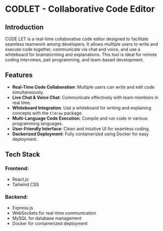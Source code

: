# CODLET - Collaborative Code Editor

## Introduction
CODE LET is a real-time collaborative code editor designed to facilitate seamless teamwork among developers. It allows multiple users to write and execute code together, communicate via chat and voice, and use a whiteboard for brainstorming and explanations. This tool is ideal for remote coding interviews, pair programming, and team-based development.

## Features
- **Real-Time Code Collaboration**: Multiple users can write and edit code simultaneously.
- **Live Chat & Voice Chat**: Communicate effectively with team members in real time.
- **Whiteboard Integration**: Use a whiteboard for writing and explaining concepts with the `tldraw` package.
- **Multi-Language Code Execution**: Compile and run code in various programming languages.
- **User-Friendly Interface**: Clean and intuitive UI for seamless coding.
- **Dockerized Deployment**: Fully containerized using Docker for easy deployment.

## Tech Stack
### Frontend:
- React.js
- Tailwind CSS

### Backend:
- Express.js
- WebSockets for real-time communication
- MySQL for database management
- Docker for containerized deployment
